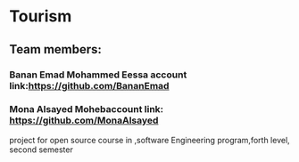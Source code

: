 # Tourism
## Team members:
 ### **Banan Emad Mohammed Eessa** account link:https://github.com/BananEmad
 ### **Mona Alsayed Moheb**account link: https://github.com/MonaAlsayed

project for open source course in ,software Engineering program,forth level, second semester 
